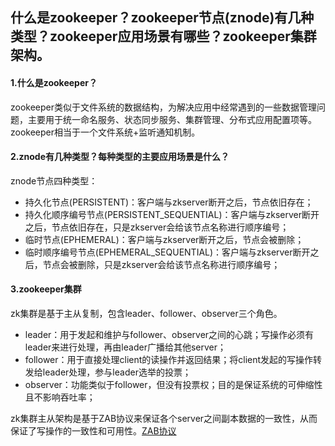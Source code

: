 ## 什么是zookeeper？zookeeper节点(znode)有几种类型？zookeeper应用场景有哪些？zookeeper集群架构。

#### 1.什么是zookeeper？

zookeeper类似于文件系统的数据结构，为解决应用中经常遇到的一些数据管理问题，主要用于统一命名服务、状态同步服务、集群管理、分布式应用配置项等。zookeeper相当于一个文件系统+监听通知机制。



#### 2.znode有几种类型？每种类型的主要应用场景是什么？

znode节点四种类型：

- 持久化节点(PERSISTENT)：客户端与zkserver断开之后，节点依旧存在；
- 持久化顺序编号节点(PERSISTENT_SEQUENTIAL)：客户端与zkserver断开之后，节点依旧存在，只是zkserver会给该节点名称进行顺序编号；
- 临时节点(EPHEMERAL)：客户端与zkserver断开之后，节点会被删除；
- 临时顺序编号节点(EPHEMERAL_SEQUENTIAL)：客户端与zkserver断开之后，节点会被删除，只是zkserver会给该节点名称进行顺序编号；



#### 3.zookeeper集群

zk集群是基于主从复制，包含leader、follower、observer三个角色。

- leader：用于发起和维护与follower、observer之间的心跳；写操作必须有leader来进行处理，再由leader广播给其他server；
- follower：用于直接处理client的读操作并返回结果；将client发起的写操作转发给leader处理，参与leader选举的投票；
- observer：功能类似于follower，但没有投票权；目的是保证系统的可伸缩性且不影响吞吐率；



zk集群主从架构是基于ZAB协议来保证各个server之间副本数据的一致性，从而保证了写操作的一致性和可用性。[ZAB协议](./20191218_zookeeper_zab_protocol.md)

